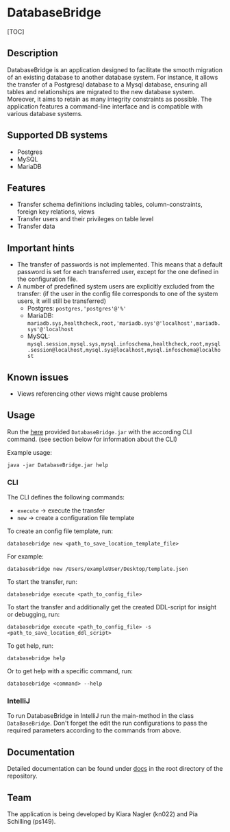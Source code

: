 # DatabaseBridge

[TOC]



## Description
DatabaseBridge is an application designed to facilitate the smooth migration of an existing database to another database system. For instance, it allows the transfer of a Postgresql database to a Mysql database, ensuring all tables and relationships are migrated to the new database system. Moreover, it aims to retain as many integrity constraints as possible. The application features a command-line interface and is compatible with various database systems.

## Supported DB systems

- Postgres
- MySQL
- MariaDB

## Features

- Transfer schema definitions including tables, column-constraints, foreign key relations, views
- Transfer users and their privileges on table level
- Transfer data

## Important hints

- The transfer of passwords is not implemented. This means that a default password is set for each transferred user, except for the one defined in the configuration file.
- A number of predefined system users are explicitly excluded from the transfer: (if the user in the config file corresponds to one of the system users, it will still be transferred)
  - Postgres: `postgres,'postgres'@'%'`
  - MariaDB: `mariadb.sys,healthcheck,root,'mariadb.sys'@'localhost',mariadb.sys'@'localhost`
  - MySQL: `mysql.session,mysql.sys,mysql.infoschema,healthcheck,root,mysql.session@localhost,mysql.sys@localhost,mysql.infoschema@localhost`

## Known issues

- Views referencing other views might cause problems

## Usage

Run the [here](DatabaseBridge.jar) provided `DatabaseBridge.jar` with the according CLI command. (see section below for information about the CLI)

Example usage:

```
java -jar DatabaseBridge.jar help
```

### CLI

The CLI defines the following commands:

- `execute` -> execute the transfer
- `new` -> create a configuration file template

To create an config file template, run:

```
databasebridge new <path_to_save_location_template_file>
```

For example:

```
databasebridge new /Users/exampleUser/Desktop/template.json
```

To start the transfer, run:

```
databasebridge execute <path_to_config_file> 
```

To start the transfer and additionally get the created DDL-script for insight or debugging, run:

```
databasebridge execute <path_to_config_file> -s <path_to_save_location_ddl_script>
```

To get help, run:

```
databasebridge help
```

Or to get help with a specific command, run:

```
databasebridge <command> --help 
```

### IntelliJ

To run DatabaseBridge in IntelliJ run the main-method in the class `DataBaseBridge`. Don't forget the edit the run configurations to pass the required parameters according to the commands from above. 

## Documentation
Detailed documentation can be found under [docs](https://gitlab.mi.hdm-stuttgart.de/ps149/databasebridge/-/tree/dev/docs) in the root directory of the repository.

## Team
The application is being developed by Kiara Nagler (kn022) and Pia Schilling (ps149).

